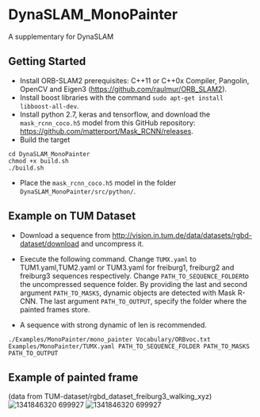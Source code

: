 # DynaSLAM_MonoPainter
A supplementary for DynaSLAM

## Getting Started
- Install ORB-SLAM2 prerequisites: C++11 or C++0x Compiler, Pangolin, OpenCV and Eigen3  (https://github.com/raulmur/ORB_SLAM2).
- Install boost libraries with the command `sudo apt-get install libboost-all-dev`.
- Install python 2.7, keras and tensorflow, and download the `mask_rcnn_coco.h5` model from this GitHub repository: https://github.com/matterport/Mask_RCNN/releases. 
- Build the target
```
cd DynaSLAM_MonoPainter
chmod +x build.sh
./build.sh
```
- Place the `mask_rcnn_coco.h5` model in the folder `DynaSLAM_MonoPainter/src/python/`.

## Example on TUM Dataset
- Download a sequence from http://vision.in.tum.de/data/datasets/rgbd-dataset/download and uncompress it.

- Execute the following command. Change `TUMX.yaml` to TUM1.yaml,TUM2.yaml or TUM3.yaml for freiburg1, freiburg2 and freiburg3 sequences respectively. Change `PATH_TO_SEQUENCE_FOLDER`to the uncompressed sequence folder. By providing the last and second argument `PATH_TO_MASKS`, dynamic objects are detected with Mask R-CNN. The last argument `PATH_TO_OUTPUT`, specify the folder where the painted frames store.
- A sequence with strong dynamic of len is recommended.
```
./Examples/MonoPainter/mono_painter Vocabulary/ORBvoc.txt Examples/MonoPainter/TUMX.yaml PATH_TO_SEQUENCE_FOLDER PATH_TO_MASKS PATH_TO_OUTPUT
```

## Example of painted frame
(data from TUM-dataset/rgbd_dataset_freiburg3_walking_xyz)
![1341846320 699927](https://github.com/Ocenal/DynaSLAM_MonoPainter/assets/61320052/d1e812e9-45f1-4291-aa5e-144597515476)
![1341846320 699927](https://github.com/Ocenal/DynaSLAM_MonoPainter/assets/61320052/03870154-9477-4bd9-afde-08d6a9df424f)


